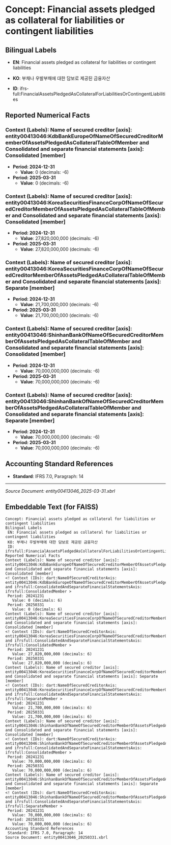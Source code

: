 # Concept: Financial assets pledged as collateral for liabilities or contingent liabilities

## Bilingual Labels
- **EN**: Financial assets pledged as collateral for liabilities or contingent liabilities
- **KO**: 부채나 우발부채에 대한 담보로 제공된 금융자산

- **ID**: ifrs-full:FinancialAssetsPledgedAsCollateralForLiabilitiesOrContingentLiabilities

## Reported Numerical Facts

### **Context (Labels): Name of secured creditor [axis]: entity00413046:KdbBankEuropeOfNameOfSecuredCreditorMemberOfAssetsPledgedAsCollateralTableOfMember and Consolidated and separate financial statements [axis]: Consolidated [member]**
<!-- Context (IDs): dart:NameOfSecuredCreditorAxis: entity00413046:KdbBankEuropeOfNameOfSecuredCreditorMemberOfAssetsPledgedAsCollateralTableOfMember and ifrs-full:ConsolidatedAndSeparateFinancialStatementsAxis: ifrs-full:ConsolidatedMember -->
- **Period: 2024-12-31**
  - **Value**: 0 (decimals: -6)
- **Period: 2025-03-31**
  - **Value**: 0 (decimals: -6)

### **Context (Labels): Name of secured creditor [axis]: entity00413046:KoreaSecuritiesFinanceCorpOfNameOfSecuredCreditorMemberOfAssetsPledgedAsCollateralTableOfMember and Consolidated and separate financial statements [axis]: Consolidated [member]**
<!-- Context (IDs): dart:NameOfSecuredCreditorAxis: entity00413046:KoreaSecuritiesFinanceCorpOfNameOfSecuredCreditorMemberOfAssetsPledgedAsCollateralTableOfMember and ifrs-full:ConsolidatedAndSeparateFinancialStatementsAxis: ifrs-full:ConsolidatedMember -->
- **Period: 2024-12-31**
  - **Value**: 27,820,000,000 (decimals: -6)
- **Period: 2025-03-31**
  - **Value**: 27,820,000,000 (decimals: -6)

### **Context (Labels): Name of secured creditor [axis]: entity00413046:KoreaSecuritiesFinanceCorpOfNameOfSecuredCreditorMemberOfAssetsPledgedAsCollateralTableOfMember and Consolidated and separate financial statements [axis]: Separate [member]**
<!-- Context (IDs): dart:NameOfSecuredCreditorAxis: entity00413046:KoreaSecuritiesFinanceCorpOfNameOfSecuredCreditorMemberOfAssetsPledgedAsCollateralTableOfMember and ifrs-full:ConsolidatedAndSeparateFinancialStatementsAxis: ifrs-full:SeparateMember -->
- **Period: 2024-12-31**
  - **Value**: 21,700,000,000 (decimals: -6)
- **Period: 2025-03-31**
  - **Value**: 21,700,000,000 (decimals: -6)

### **Context (Labels): Name of secured creditor [axis]: entity00413046:ShinhanBankOfNameOfSecuredCreditorMemberOfAssetsPledgedAsCollateralTableOfMember and Consolidated and separate financial statements [axis]: Consolidated [member]**
<!-- Context (IDs): dart:NameOfSecuredCreditorAxis: entity00413046:ShinhanBankOfNameOfSecuredCreditorMemberOfAssetsPledgedAsCollateralTableOfMember and ifrs-full:ConsolidatedAndSeparateFinancialStatementsAxis: ifrs-full:ConsolidatedMember -->
- **Period: 2024-12-31**
  - **Value**: 70,000,000,000 (decimals: -6)
- **Period: 2025-03-31**
  - **Value**: 70,000,000,000 (decimals: -6)

### **Context (Labels): Name of secured creditor [axis]: entity00413046:ShinhanBankOfNameOfSecuredCreditorMemberOfAssetsPledgedAsCollateralTableOfMember and Consolidated and separate financial statements [axis]: Separate [member]**
<!-- Context (IDs): dart:NameOfSecuredCreditorAxis: entity00413046:ShinhanBankOfNameOfSecuredCreditorMemberOfAssetsPledgedAsCollateralTableOfMember and ifrs-full:ConsolidatedAndSeparateFinancialStatementsAxis: ifrs-full:SeparateMember -->
- **Period: 2024-12-31**
  - **Value**: 70,000,000,000 (decimals: -6)
- **Period: 2025-03-31**
  - **Value**: 70,000,000,000 (decimals: -6)

## Accounting Standard References
- **Standard**: IFRS 7.0, Paragraph: 14

---
*Source Document: entity00413046_2025-03-31.xbrl*
## Embeddable Text (for FAISS)
```text
Concept: Financial assets pledged as collateral for liabilities or contingent liabilities
Bilingual Labels
 EN: Financial assets pledged as collateral for liabilities or contingent liabilities
 KO: 부채나 우발부채에 대한 담보로 제공된 금융자산
 ID: ifrsfull:FinancialAssetsPledgedAsCollateralForLiabilitiesOrContingentLiabilities
Reported Numerical Facts
Context (Labels): Name of secured creditor [axis]: entity00413046:KdbBankEuropeOfNameOfSecuredCreditorMemberOfAssetsPledgedAsCollateralTableOfMember and Consolidated and separate financial statements [axis]: Consolidated [member]
<! Context (IDs): dart:NameOfSecuredCreditorAxis: entity00413046:KdbBankEuropeOfNameOfSecuredCreditorMemberOfAssetsPledgedAsCollateralTableOfMember and ifrsfull:ConsolidatedAndSeparateFinancialStatementsAxis: ifrsfull:ConsolidatedMember >
 Period: 20241231
   Value: 0 (decimals: 6)
 Period: 20250331
   Value: 0 (decimals: 6)
Context (Labels): Name of secured creditor [axis]: entity00413046:KoreaSecuritiesFinanceCorpOfNameOfSecuredCreditorMemberOfAssetsPledgedAsCollateralTableOfMember and Consolidated and separate financial statements [axis]: Consolidated [member]
<! Context (IDs): dart:NameOfSecuredCreditorAxis: entity00413046:KoreaSecuritiesFinanceCorpOfNameOfSecuredCreditorMemberOfAssetsPledgedAsCollateralTableOfMember and ifrsfull:ConsolidatedAndSeparateFinancialStatementsAxis: ifrsfull:ConsolidatedMember >
 Period: 20241231
   Value: 27,820,000,000 (decimals: 6)
 Period: 20250331
   Value: 27,820,000,000 (decimals: 6)
Context (Labels): Name of secured creditor [axis]: entity00413046:KoreaSecuritiesFinanceCorpOfNameOfSecuredCreditorMemberOfAssetsPledgedAsCollateralTableOfMember and Consolidated and separate financial statements [axis]: Separate [member]
<! Context (IDs): dart:NameOfSecuredCreditorAxis: entity00413046:KoreaSecuritiesFinanceCorpOfNameOfSecuredCreditorMemberOfAssetsPledgedAsCollateralTableOfMember and ifrsfull:ConsolidatedAndSeparateFinancialStatementsAxis: ifrsfull:SeparateMember >
 Period: 20241231
   Value: 21,700,000,000 (decimals: 6)
 Period: 20250331
   Value: 21,700,000,000 (decimals: 6)
Context (Labels): Name of secured creditor [axis]: entity00413046:ShinhanBankOfNameOfSecuredCreditorMemberOfAssetsPledgedAsCollateralTableOfMember and Consolidated and separate financial statements [axis]: Consolidated [member]
<! Context (IDs): dart:NameOfSecuredCreditorAxis: entity00413046:ShinhanBankOfNameOfSecuredCreditorMemberOfAssetsPledgedAsCollateralTableOfMember and ifrsfull:ConsolidatedAndSeparateFinancialStatementsAxis: ifrsfull:ConsolidatedMember >
 Period: 20241231
   Value: 70,000,000,000 (decimals: 6)
 Period: 20250331
   Value: 70,000,000,000 (decimals: 6)
Context (Labels): Name of secured creditor [axis]: entity00413046:ShinhanBankOfNameOfSecuredCreditorMemberOfAssetsPledgedAsCollateralTableOfMember and Consolidated and separate financial statements [axis]: Separate [member]
<! Context (IDs): dart:NameOfSecuredCreditorAxis: entity00413046:ShinhanBankOfNameOfSecuredCreditorMemberOfAssetsPledgedAsCollateralTableOfMember and ifrsfull:ConsolidatedAndSeparateFinancialStatementsAxis: ifrsfull:SeparateMember >
 Period: 20241231
   Value: 70,000,000,000 (decimals: 6)
 Period: 20250331
   Value: 70,000,000,000 (decimals: 6)
Accounting Standard References
 Standard: IFRS 7.0, Paragraph: 14
Source Document: entity00413046_20250331.xbrl
```